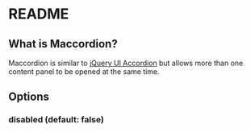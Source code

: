 # README

## What is Maccordion?

Maccordion is similar to [jQuery UI Accordion](http://jqueryui.com/demos/accordion/) but allows
more than one content panel to be opened at the same time.

## Options

### disabled (default: false)



